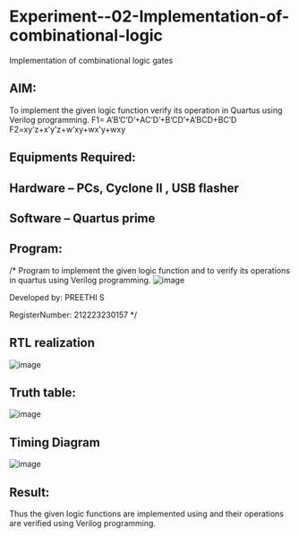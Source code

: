 # Experiment--02-Implementation-of-combinational-logic
Implementation of combinational logic gates
 
## AIM:
To implement the given logic function verify its operation in Quartus using Verilog programming.
 F1= A’B’C’D’+AC’D’+B’CD’+A’BCD+BC’D
F2=xy’z+x’y’z+w’xy+wx’y+wxy
 
 
 
## Equipments Required:
## Hardware – PCs, Cyclone II , USB flasher
## Software – Quartus prime


## Program:
/*
Program to implement the given logic function and to verify its operations in quartus using Verilog programming.
![image](https://github.com/PreethiS647/Experiment--02-Implementation-of-combinational-logic-/assets/147313372/74284ae0-b273-44e8-b896-b2dd6fef1214)


Developed by: PREETHI S


RegisterNumber:  212223230157
*/
## RTL realization
![image](https://github.com/PreethiS647/Experiment--02-Implementation-of-combinational-logic-/assets/147313372/4f542203-4602-4879-8f07-a92acbbd69ca)

## Truth table:
![image](https://github.com/PreethiS647/Experiment--02-Implementation-of-combinational-logic-/assets/147313372/9967737a-29f0-499f-9b2a-2705e69e69d6)


## Timing Diagram

![image](https://github.com/PreethiS647/Experiment--02-Implementation-of-combinational-logic-/assets/147313372/ad3f1488-e1bf-4599-831b-e783e59ca45b)

## Result:
Thus the given logic functions are implemented using  and their operations are verified using Verilog programming.
